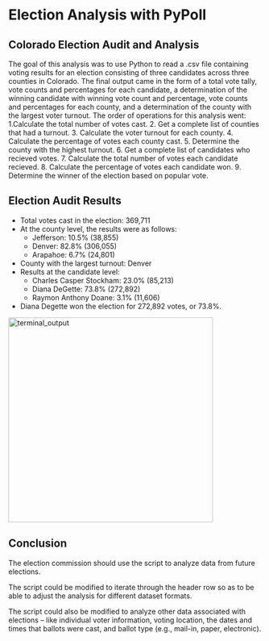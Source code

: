 # Election Analysis with PyPoll
## Colorado Election Audit and Analysis
The goal of this analysis was to use Python to read a .csv file containing voting results for an election consisting of three candidates across three counties in Colorado. The final output came in the form of a total vote tally, vote counts and percentages for each candidate, a determination of the winning candidate with winning vote count and percentage, vote counts and percentages for each county, and a determination of the county with the largest voter turnout. The order of operations for this analysis went:
1.Calculate the total number of votes cast.
2. Get a complete list of counties that had a turnout.
3. Calculate the voter turnout for each county.
4. Calculate the percentage of votes each county cast.
5. Determine the county with the highest turnout.
6. Get a complete list of candidates who recieved votes.
7. Calculate the total number of votes each candidate recieved.
8. Calculate the percentage of votes each candidate won.
9. Determine the winner of the election based on popular vote.

## Election Audit Results
* Total votes cast in the election: 369,711
* At the county level, the results were as follows:
  * Jefferson: 10.5% (38,855)
  * Denver: 82.8% (306,055)
  * Arapahoe: 6.7% (24,801)
* County with the largest turnout: Denver
* Results at the candidate level:
  * Charles Casper Stockham: 23.0% (85,213)
  * Diana DeGette: 73.8% (272,892)
  * Raymon Anthony Doane: 3.1% (11,606)
* Diana Degette won the election for 272,892 votes, or 73.8%.

<img width="406" alt="terminal_output" src="https://user-images.githubusercontent.com/100387078/159139639-7b864a5c-a829-4f53-a80f-139fa45baa28.png">



## Conclusion
The election commission should use the script to analyze data from future elections. 

The script could be modified to iterate through the header row so as to be able to adjust the analysis for different dataset formats.

The script could also be modified to analyze other data associated with elections – like individual voter information, voting location, the dates and times that ballots were cast, and ballot type (e.g., mail-in, paper, electronic).

